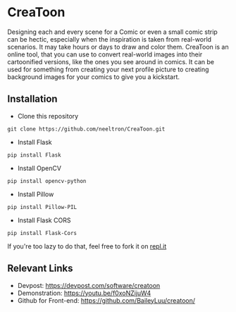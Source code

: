 # CreaToon
Designing each and every scene for a Comic or even a small comic strip can be hectic, especially when the inspiration is taken from real-world scenarios. It may take hours or days to draw and color them. CreaToon is an online tool, that you can use to convert real-world images into their cartoonified versions, like the ones you see around in comics. It can be used for something from creating your next profile picture to creating background images for your comics to give you a kickstart.

## Installation
+ Clone this repository
```
git clone https://github.com/neeltron/CreaToon.git
```
+ Install Flask
```
pip install Flask
```
+ Install OpenCV
```
pip install opencv-python
```
+ Install Pillow
```
pip install Pillow-PIL
```
+ Install Flask CORS
```
pip install Flask-Cors
```
If you're too lazy to do that, feel free to fork it on <a href = "https://replit.com/@neeltron/CreaToon">repl.it</a>

## Relevant Links
+ Devpost: https://devpost.com/software/creatoon
+ Demonstration: https://youtu.be/f0xoNZijuW4
+ Github for Front-end: https://github.com/BaileyLuu/creatoon/
